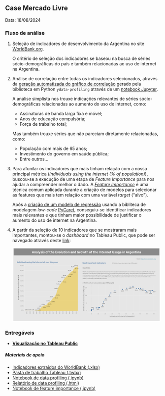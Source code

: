 ## Case Mercado Livre
Data: 18/08/2024

### Fluxo de análise
1. Seleção de indicadores de desenvolvimento da Argentina no site [WorldBank.org](https://databank.worldbank.org/source/world-development-indicators#).

    O critério de seleção dos indicadores se baseou na busca de séries sócio-demográficas do país e também relacionadas ao uso de internet na Argentina.

1. Análise de correlação entre todas os indicadores selecionados, através da [geração automatizada do gráfico de correlação](./Work_Folder/data_profiling_report.html) gerado pela biblioteca em Python `ydata-profiling` através de um [notebook Jupyter](./Work_Folder/data_profiling.ipynb).

    A análise simplista nos trouxe indicações relevantes de séries sócio-demográficas relacionadas ao aumento do uso de internet, como:

    - Assinaturas de banda larga fixa e móvel;
    - Anos de educação compulsória;
    - Força de trabalho total;

    Mas também trouxe séries que não pareciam diretamente relacionadas, como:
    - População com mais de 65 anos;
    - Investimento do governo em saúde pública;
    - Entre outros...

1. Para afunilar os indicadores que mais tinham relação com a nossa principal métrica (_Individuals using the internet (% of population)_), buscou-se a execução de uma etapa de _Feature Importance_ para nos ajudar a compreender melhor o dado. A [_Feature Importance_](https://builtin.com/data-science/feature-importance) é uma técnica comum aplicada durante a criação de modelos para selecionar as features que mais tem relação com uma variável _target_ ("alvo").

    Após a [criação de um modelo de regressão](./Work_Folder/feature_importance.ipynb) usando a bibliteca de modelagem _low-code_ [PyCaret](https://pycaret.org/), conseguiu-se identificar indicadores mais relevantes e que tinham maior possibilidade de justificar o aumento do uso de internet na Argentina.

1. A partir da seleção de 10 indicadores que se mostraram mais importantes, montou-se o _dashboard_ no Tableau Public, que pode ser navegado através deste [link](https://public.tableau.com/app/profile/camila.ito/viz/ML_CASE/Dashboard):

    ![Imagem do dashboard final](./Tableau/Dashboard.png "Imagem do dashboard final")

### Entregáveis

- [**Visualização no Tableau Public**](https://public.tableau.com/app/profile/camila.ito/viz/ML_CASE/Dashboard)

##### Materiais de apoio
- [Indicadores extraídos do WorldBank (.xlsx)](./Work_Folder/Fonte_original_sem_2023.xlsx)
- [Pasta de trabalho Tableau (.twbx)](./Tableau/ML_CASE.twbx)
- [Notebook de data profiling (.ipynb)](./Work_Folder/data_profiling.ipynb)
- [Relatório de data profiling (.html)](./Work_Folder/data_profiling_report.html)
- [Notebook de feature importance (.ipynb)](./Work_Folder/feature_importance.ipynb)